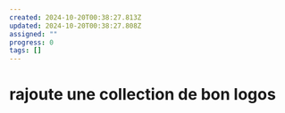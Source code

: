 ```yaml
---
created: 2024-10-20T00:38:27.813Z
updated: 2024-10-20T00:38:27.808Z
assigned: ""
progress: 0
tags: []
---
```


# rajoute une collection de bon logos 
